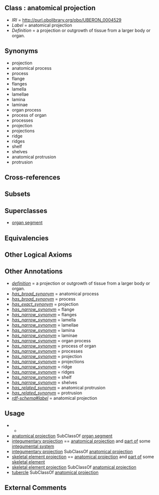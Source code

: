 
## Class : anatomical projection

 * *IRI* = http://purl.obolibrary.org/obo/UBERON_0004529
 * *Label* = anatomical projection
 * *Definition* = a projection or outgrowth of tissue from a larger body or organ.

## Synonyms

 * projection
 * anatomical process
 * process
 * flange
 * flanges
 * lamella
 * lamellae
 * lamina
 * laminae
 * organ process
 * process of organ
 * processes
 * projection
 * projections
 * ridge
 * ridges
 * shelf
 * shelves
 * anatomical protrusion
 * protrusion

## Cross-references


## Subsets


## Superclasses

 * [organ segment](../../UBERON/63/UBERON_0000063.md)

## Equivalencies


## Other Logical Axioms


## Other Annotations

 * *[definition](../../IAO/15/IAO_0000115.md)* = a projection or outgrowth of tissue from a larger body or organ.
 * *[has_broad_synonym](../../ym/oboInOwl#hasBroadSynonym.md)* = anatomical process
 * *[has_broad_synonym](../../ym/oboInOwl#hasBroadSynonym.md)* = process
 * *[has_exact_synonym](../../ym/oboInOwl#hasExactSynonym.md)* = projection
 * *[has_narrow_synonym](../../ym/oboInOwl#hasNarrowSynonym.md)* = flange
 * *[has_narrow_synonym](../../ym/oboInOwl#hasNarrowSynonym.md)* = flanges
 * *[has_narrow_synonym](../../ym/oboInOwl#hasNarrowSynonym.md)* = lamella
 * *[has_narrow_synonym](../../ym/oboInOwl#hasNarrowSynonym.md)* = lamellae
 * *[has_narrow_synonym](../../ym/oboInOwl#hasNarrowSynonym.md)* = lamina
 * *[has_narrow_synonym](../../ym/oboInOwl#hasNarrowSynonym.md)* = laminae
 * *[has_narrow_synonym](../../ym/oboInOwl#hasNarrowSynonym.md)* = organ process
 * *[has_narrow_synonym](../../ym/oboInOwl#hasNarrowSynonym.md)* = process of organ
 * *[has_narrow_synonym](../../ym/oboInOwl#hasNarrowSynonym.md)* = processes
 * *[has_narrow_synonym](../../ym/oboInOwl#hasNarrowSynonym.md)* = projection
 * *[has_narrow_synonym](../../ym/oboInOwl#hasNarrowSynonym.md)* = projections
 * *[has_narrow_synonym](../../ym/oboInOwl#hasNarrowSynonym.md)* = ridge
 * *[has_narrow_synonym](../../ym/oboInOwl#hasNarrowSynonym.md)* = ridges
 * *[has_narrow_synonym](../../ym/oboInOwl#hasNarrowSynonym.md)* = shelf
 * *[has_narrow_synonym](../../ym/oboInOwl#hasNarrowSynonym.md)* = shelves
 * *[has_related_synonym](../../ym/oboInOwl#hasRelatedSynonym.md)* = anatomical protrusion
 * *[has_related_synonym](../../ym/oboInOwl#hasRelatedSynonym.md)* = protrusion
 * *[rdf-schema#label](../../el/rdf-schema#label.md)* = anatomical projection

## Usage

 * -
 * [anatomical projection](../../UBERON/29/UBERON_0004529.md) SubClassOf [organ segment](../../UBERON/63/UBERON_0000063.md)
 * [integumentary projection](../../UBERON/03/UBERON_0013703.md) == [anatomical projection](../../UBERON/29/UBERON_0004529.md) and [part of](../../BFO/50/BFO_0000050.md) some [integumental system](../../UBERON/16/UBERON_0002416.md)
 * [integumentary projection](../../UBERON/03/UBERON_0013703.md) SubClassOf [anatomical projection](../../UBERON/29/UBERON_0004529.md)
 * [skeletal element projection](../../UBERON/00/UBERON_4100000.md) == [anatomical projection](../../UBERON/29/UBERON_0004529.md) and [part of](../../BFO/50/BFO_0000050.md) some [skeletal element](../../UBERON/65/UBERON_0004765.md)
 * [skeletal element projection](../../UBERON/00/UBERON_4100000.md) SubClassOf [anatomical projection](../../UBERON/29/UBERON_0004529.md)
 * [tubercle](../../UBERON/13/UBERON_0005813.md) SubClassOf [anatomical projection](../../UBERON/29/UBERON_0004529.md)

## External Comments

